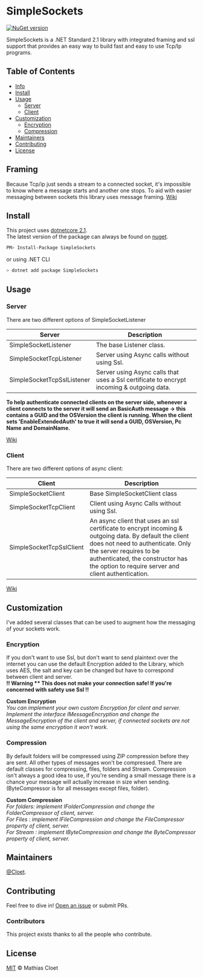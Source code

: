# SimpleSockets
[![NuGet version](https://badge.fury.io/nu/SimpleSockets.svg)](https://badge.fury.io/nu/SimpleSockets)

SimpleSockets is a .NET Standard 2.1 library with integrated framing and ssl support that provides an easy way to build fast and easy to use Tcp/Ip programs.


## Table of Contents

- [Info](#Info)
- [Install](#install)
- [Usage](#usage)
    - [Server](#server)
    - [Client](#client)
- [Customization](#customization)
    - [Encryption](#encryption)
    - [Compression](#compression)
- [Maintainers](#maintainers)
- [Contributing](#contributing)
- [License](#license)

## Framing
Because Tcp/ip just sends a stream to a connected socket, it's impossible to know where a message starts and another one stops. To aid with easier messaging between sockets this library uses message framing. [Wiki](https://github.com/Cloet/SimpleSockets/wiki/Framing)


## Install

This project uses [dotnetcore 2.1](https://dotnet.microsoft.com/download/dotnet-core/2.1).  
The latest version of the package can always be found on [nuget](https://www.nuget.org/packages/SimpleSockets/).
```sh
PM> Install-Package SimpleSockets
```
or using .NET CLI
```sh
> dotnet add package SimpleSockets
```

## Usage

### Server

There are two different options of SimpleSocketListener

| Server | Description |
|--------| ------------|
| SimpleSocketListener    | The base Listener class. |
| SimpleSocketTcpListener    | Server using Async calls without using Ssl. |
| SimpleSocketTcpSslListener | Server using Async calls that uses a Ssl certificate to encrypt incoming & outgoing data.| 

**To help authenticate connected clients on the server side, whenever a client connects to the server it will send an BasicAuth message -> this contains a GUID and the OSVersion the client is running. When the client sets 'EnableExtendedAuth' to true it will send a GUID, OSVersion, Pc Name and DomainName.**

[Wiki](https://github.com/Cloet/SimpleSockets/wiki/Server)

### Client

There are two different options of async client:

| Client | Description|
|--------| -----------|
| SimpleSocketClient       | Base SimpleSocketClient class |
| SimpleSocketTcpClient    | Client using Async Calls without using Ssl. |
| SimpleSocketTcpSslClient | An async client that uses an ssl certificate to encrypt incoming & outgoing data. By default the client does not need to authenticate. Only the server requires to be authenticated, the constructor has the option to require server and client authentication.| 

[Wiki](https://github.com/Cloet/SimpleSockets/wiki/Client)

## Customization
I've added several classes that can be used to augment how the messaging of your sockets work.
### Encryption
If you don't want to use Ssl, but don't want to send plaintext over the internet you can use the default Encryption added to the Library, which uses AES, the salt and key can be changed but have to correspond between client and server.  
**!! Warning **
This does not make your connection safe!
If you're concerned with safety use Ssl !!**  

**Custom Encryption**  
*You can implement your own custom Encryption for client and server. Implement the interface IMessageEncryption and change the MessageEncryption of the client and server, if connected sockets are not using the same encryption it won't work.*

### Compression
By default folders will be compressed using ZIP compression before they are sent.
All other types of messages won't be compressed. There are default classes for compressing, files, folders and Stream. Compression isn't always a good idea to use, if you're sending a small message there is a chance your message will actually increase in size when sending.
(ByteCompressor is for all messages except files, folder). 

**Custom Compression**  
*For folders: implement IFolderCompression and change the FolderCompressor of client, server.*  
*For Files  : implement IFileCompression and change the FileCompressor property of client, server.*  
*For Stream : implement IByteCompression and change the ByteCompressor property of client, server.*  


## Maintainers

[@Cloet](https://github.com/Cloet).

## Contributing

Feel free to dive in! [Open an issue](https://github.com/Cloet/SimpleSockets/issues) or submit PRs.

### Contributors

This project exists thanks to all the people who contribute. 



## License

[MIT](LICENSE) © Mathias Cloet
